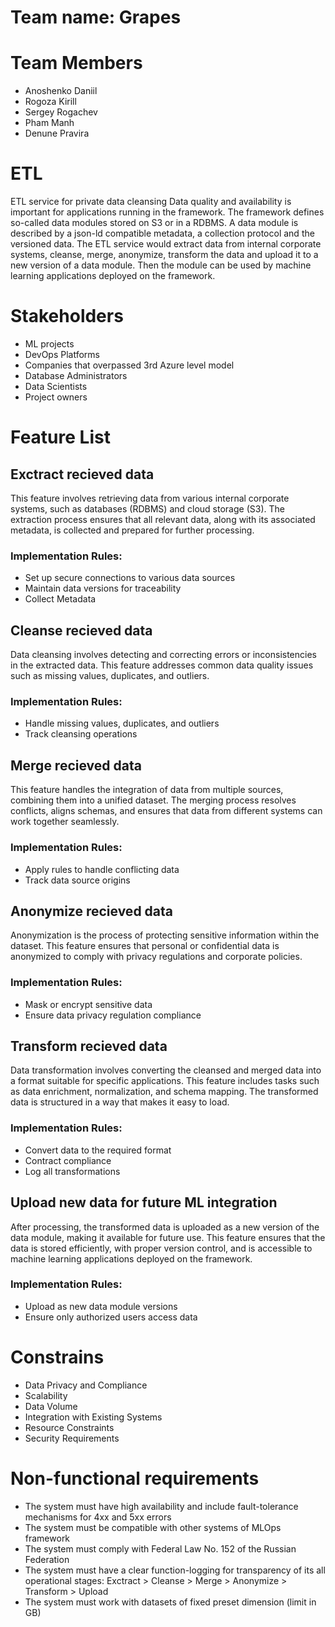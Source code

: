 # Team name: Grapes

# Team Members
- Anoshenko Daniil
- Rogoza Kirill
- Sergey Rogachev
- Pham Manh 
- Denune Pravira
  
# ETL
ETL service for private data cleansing
Data quality and availability is important for applications running in the framework.
The framework defines so-called data modules stored on S3 or in a RDBMS. 
A data module is described by a json-ld compatible metadata, a collection protocol and the versioned data. 
The ETL service would extract data from internal corporate systems, cleanse, merge, anonymize, transform the data and upload it to a new version of a data module. 
Then the module can be used by machine learning applications deployed on the framework.

# Stakeholders
 - ML projects
 - DevOps Platforms
 - Companies that overpassed 3rd Azure level model
 - Database Administrators
 - Data Scientists
 - Project owners

# Feature List
## Exctract recieved data

This feature involves retrieving data from various internal corporate systems, such as databases (RDBMS) and cloud storage (S3). The extraction process ensures that all relevant data, along with its associated metadata, is collected and prepared for further processing.
### Implementation Rules: 
- Set up secure connections to various data sources
- Maintain data versions for traceability
- Collect Metadata
  
## Cleanse recieved data

Data cleansing involves detecting and correcting errors or inconsistencies in the extracted data. This feature addresses common data quality issues such as missing values, duplicates, and outliers. 
### Implementation Rules:
  - Handle missing values, duplicates, and outliers
  - Track cleansing operations

 ## Merge recieved data

This feature handles the integration of data from multiple sources, combining them into a unified dataset. The merging process resolves conflicts, aligns schemas, and ensures that data from different systems can work together seamlessly.
### Implementation Rules:  
  - Apply rules to handle conflicting data
  - Track data source origins

## Anonymize recieved data

Anonymization is the process of protecting sensitive information within the dataset. This feature ensures that personal or confidential data is anonymized to comply with privacy regulations and corporate policies.  
### Implementation Rules:
  - Mask or encrypt sensitive data
  - Ensure data privacy regulation compliance

## Transform recieved data

Data transformation involves converting the cleansed and merged data into a format suitable for specific applications. This feature includes tasks such as data enrichment, normalization, and schema mapping. The transformed data is structured in a way that makes it easy to load.
### Implementation Rules:
  - Convert data to the required format
  - Contract compliance
  - Log all transformations

## Upload new data for future ML integration

After processing, the transformed data is uploaded as a new version of the data module, making it available for future use. This feature ensures that the data is stored efficiently, with proper version control, and is accessible to machine learning applications deployed on the framework.
### Implementation Rules:
  -  Upload as new data module versions
  -  Ensure only authorized users access data

# Constrains
- Data Privacy and Compliance
- Scalability
- Data Volume
- Integration with Existing Systems
- Resource Constraints
- Security Requirements


# Non-functional requirements
- The system must have high availability and include fault-tolerance mechanisms for 4xx and 5xx errors
- The system must be compatible with other systems of MLOps framework
- The system must comply with Federal Law No. 152 of the Russian Federation
- The system must have a clear function-logging for transparency of its all operational stages: Exctract > Cleanse > Merge > Anonymize > Transform > Upload
- The system must work with datasets of fixed preset dimension (limit in GB)



